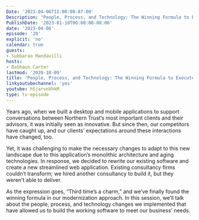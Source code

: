 ```yaml
---
Date: '2023-04-06T11:00:00-07:00'
Description: "People, Process, and Technology: The Winning Formula to Execute the Next-Gen Wealth Management Product at Northern Trust"
PublishDate: '2023-01-18T00:00:00-08:00'
date: '2023-04-06'
episode: '20'
explicit: 'no'
calendar: true
guests:
- Subbarao Mandavilli
hosts:
- DaShaun Carter
lastmod: '2020-10-09'
title: "People, Process, and Technology: The Winning Formula to Execute the Next-Gen Wealth Management Product at Northern Trust"
linkyoutubechannel: 'yes'
youtube: h5jarvnVhkM
type: tv-episode
---
```


Years ago, when we built a desktop and mobile applications to support conversations between Northern Trust’s most important clients and their advisors, it was initially seen as innovative. But since then, our competitors have caught up, and our clients’ expectations around these interactions have changed, too.

Yet, it was challenging to make the necessary changes to adapt to this new landscape due to this application’s monolithic architecture and aging technologies. In response, we decided to rewrite our existing software and create a new streamlined web application. Existing consultancy firms couldn’t transform; we hired another consultancy to build it, but they weren’t able to deliver. 

As the expression goes, “Third time’s a charm,” and we’ve finally found the winning formula in our modernization approach. In this session, we’ll talk about the people, process, and technology changes we implemented that have allowed us to build the working software to meet our business’ needs.